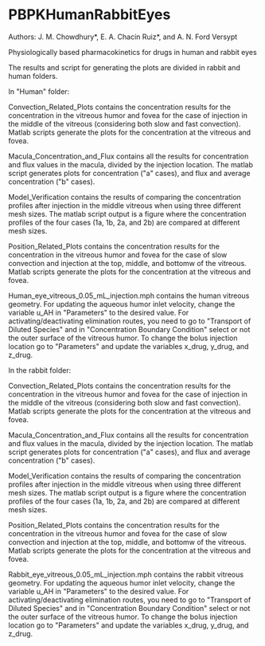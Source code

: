 # PBPKHumanRabbitEyes

Authors: J. M. Chowdhury*, E. A. Chacin Ruiz*, and A. N. Ford Versypt

Physiologically based pharmacokinetics for drugs in human and rabbit eyes

The results and script for generating the plots are divided in rabbit and human folders.

In "Human" folder:

Convection_Related_Plots contains the concentration results for the concentration in the vitreous humor and fovea for the case of injection in the middle of the vitreous (considering both slow and fast convection). Matlab scripts generate the plots for the concentration at the vitreous and fovea.

Macula_Concentration_and_Flux contains all the results for concentration and flux values in the macula, divided by the injection location. The matlab script generates plots for concentration ("a" cases), and flux and average concentration ("b" cases).

Model_Verification contains the results of comparing the concentration profiles after injection in the middle vitreous when using three different mesh sizes. The matlab script output is a figure where the concentration profiles of the four cases (1a, 1b, 2a, and 2b) are compared at different mesh sizes.  

Position_Related_Plots contains the concentration results for the concentration in the vitreous humor and fovea for the case of slow convection and injection at the top, middle, and bottomw of the vitreous. Matlab scripts generate the plots for the concentration at the vitreous and fovea.

Human_eye_vitreous_0.05_mL_injection.mph contains the human vitreous geometry. For updating the aqueous humor inlet velocity, change the variable u_AH in "Parameters" to the desired value. For activating/deactivating elimination routes, you need to go to "Transport of Diluted Species" and in "Concentration Boundary Condition" select or not the outer surface of the vitreous humor. To change the bolus injection location go to "Parameters" and update the variables x_drug, y_drug, and z_drug.

In the rabbit folder:

Convection_Related_Plots contains the concentration results for the concentration in the vitreous humor and fovea for the case of injection in the middle of the vitreous (considering both slow and fast convection). Matlab scripts generate the plots for the concentration at the vitreous and fovea.

Macula_Concentration_and_Flux contains all the results for concentration and flux values in the macula, divided by the injection location. The matlab script generates plots for concentration ("a" cases), and flux and average concentration ("b" cases).

Model_Verification contains the results of comparing the concentration profiles after injection in the middle vitreous when using three different mesh sizes. The matlab script output is a figure where the concentration profiles of the four cases (1a, 1b, 2a, and 2b) are compared at different mesh sizes.  

Position_Related_Plots contains the concentration results for the concentration in the vitreous humor and fovea for the case of slow convection and injection at the top, middle, and bottomw of the vitreous. Matlab scripts generate the plots for the concentration at the vitreous and fovea.

Rabbit_eye_vitreous_0.05_mL_injection.mph contains the rabbit vitreous geometry. For updating the aqueous humor inlet velocity, change the variable u_AH in "Parameters" to the desired value. For activating/deactivating elimination routes, you need to go to "Transport of Diluted Species" and in "Concentration Boundary Condition" select or not the outer surface of the vitreous humor. To change the bolus injection location go to "Parameters" and update the variables x_drug, y_drug, and z_drug.
